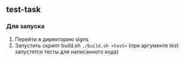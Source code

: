 ## test-task

### Для запуска

1. Перейти в директорию signs
2. Запустить скрипт build.sh `./build.sh <test>` (при аргументе test запустятся тесты для написанного кода)